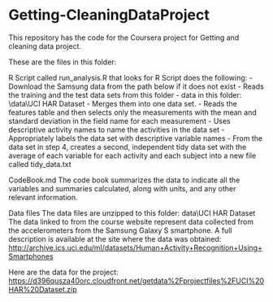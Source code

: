 # Getting-CleaningDataProject
This repository has the code for the Coursera project for Getting and cleaning data project. 
 
These are the files in this folder:

R Script called run_analysis.R that looks for 
	R Script does the following:
	- Download the Samsung data from the path below if it does not exist
	- Reads the training and the test data sets from this folder - data in this folder: \data\UCI HAR Dataset
	- Merges them into one data set.
	- Reads the features table and then selects only the measurements with the mean and standard deviation in the field name for each measurement
	- Uses descriptive activity names to name the activities in the data set
	- Appropriately labels the data set with descriptive variable names
	- From the data set in step 4, creates a second, independent tidy data set with the average of each variable for each activity and each subject 
	  into a new file called tidy_data.txt

CodeBook.md
The code book summarizes the data to indicate all the variables and summaries calculated, along with units, and any other relevant information.

Data files
The data files are unzipped to this folder:
data\UCI HAR Dataset
The data linked to from the course website represent data collected from the accelerometers from the Samsung Galaxy S smartphone. A full description is available at the site where the data was obtained:
http://archive.ics.uci.edu/ml/datasets/Human+Activity+Recognition+Using+Smartphones

Here are the data for the project:
https://d396qusza40orc.cloudfront.net/getdata%2Fprojectfiles%2FUCI%20HAR%20Dataset.zip